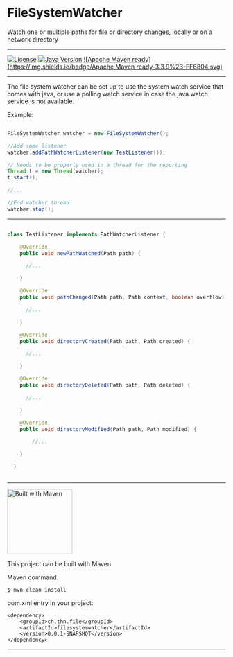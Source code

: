 # FileSystemWatcher

Watch one or multiple paths for file or directory changes, locally or on a network directory

---


[![License](https://img.shields.io/badge/License-Apache_v2.0-802879.svg)](https://www.apache.org/licenses/LICENSE-2.0.html)
[![Java Version](https://img.shields.io/badge/Java-1.6%2B-2E6CB8.svg)](https://java.com)
[![Apache Maven ready](https://img.shields.io/badge/Apache Maven ready-3.3.9%2B-FF6804.svg)](https://maven.apache.org/)


---

The file system watcher can be set up to use the system watch service that comes with java, or use a polling 
watch service in case the java watch service is not available.


Example:

```java

FileSystemWatcher watcher = new FileSystemWatcher();

//Add some listener
watcher.addPathWatcherListener(new TestListener());

// Needs to be properly used in a thread for the reporting
Thread t = new Thread(watcher);
t.start();

//...

//End watcher thread
watcher.stop();


```


--------------------------------------

```java

class TestListener implements PathWatcherListener {

    @Override
    public void newPathWatched(Path path) {

      //...

    }

    @Override
    public void pathChanged(Path path, Path context, boolean overflow) {

      //...

    }

    @Override
    public void directoryCreated(Path path, Path created) {

      //...

    }

    @Override
    public void directoryDeleted(Path path, Path deleted) {

      //...

    }

    @Override
    public void directoryModified(Path path, Path modified) {

     	//...

    }

  }
  
```

---


<img src="http://maven.apache.org/images/maven-logo-black-on-white.png" alt="Built with Maven" width="150">

This project can be built with Maven

Maven command:
```
$ mvn clean install
```

pom.xml entry in your project:
```
<dependency>
	<groupId>ch.thn.file</groupId>
	<artifactId>filesystemwatcher</artifactId>
	<version>0.0.1-SNAPSHOT</version>
</dependency>
```

---

